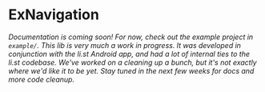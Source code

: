 # ExNavigation

*Documentation is coming soon! For now, check out the example project in `example/`. This lib is very much a work in progress. It was developed in conjunction with the li.st Android app, and had a lot of internal ties to the li.st codebase. We've worked on a cleaning up a bunch, but it's not exactly where we'd like it to be yet. Stay tuned in the next few weeks for docs and more code cleanup.*
